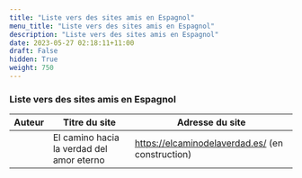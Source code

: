 ```yaml
---
title: "Liste vers des sites amis en Espagnol"
menu_title: "Liste vers des sites amis en Espagnol"
description: "Liste vers des sites amis en Espagnol"
date: 2023-05-27 02:18:11+11:00
draft: False
hidden: True
weight: 750
---
```

### Liste vers des sites amis en Espagnol

**Auteur** | **Titre du site** | **Adresse du site**  
---|---|---
||El camino hacia la verdad del amor eterno | https://elcaminodelaverdad.es/ (en construction)
